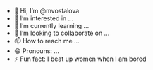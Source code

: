 - 👋 Hi, I’m @mvostalova
- 👀 I’m interested in ...
- 🌱 I’m currently learning ...
- 💞️ I’m looking to collaborate on ...
- 📫 How to reach me ...
- 😄 Pronouns: ...
- ⚡ Fun fact: I beat up women when I am bored

<!---
mvostalova/mvostalova is a ✨ special ✨ repository because its `README.md` (this file) appears on your GitHub profile.
You can click the Preview link to take a look at your changes.
--->
